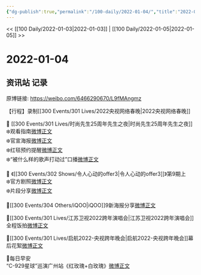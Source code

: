 ```yaml
---
{"dg-publish":true,"permalink":"/100-daily/2022-01-04/","title":"2022-01-04"}
---
```



<< [[100 Daily/2022-01-03\|2022-01-03]] | [[100 Daily/2022-01-05\|2022-01-05]] >>

# 2022-01-04

## 资讯站 记录

原博链接: https://weibo.com/6466290670/L9fMAngmz

【行程】录制[[300 Events/301 Lives/2022央视网络春晚\|2022央视网络春晚]]

🌟 [[300 Events/301 Lives/时尚先生25周年先生之夜\|时尚先生25周年先生之夜]]  
❄️观看指南[微博正文](https://m.weibo.cn/6466290670/4722050909864903)  
❄️官宣海报[微博正文](https://m.weibo.cn/6466290670/4721999391493754)  
❄️红毯预约提醒[微博正文](https://m.weibo.cn/6466290670/4721901908264360)  
❄️“被什么样的歌声打动过”口播[微博正文](https://m.weibo.cn/6466290670/4721991032767757)

🌟 《[[300 Events/302 Shows/令人心动的offer3\|令人心动的offer3]]》第9期上  
❄️官方剧照[微博正文](https://m.weibo.cn/6466290670/4721902809518611)  
❄️片段分享[微博正文](https://m.weibo.cn/6466290670/4722017104823966)

🌟[[300 Events/304 Others/iQOO\|iQOO]]9新海报分享[微博正文](https://m.weibo.cn/6466290670/4721873110435579)

🌟[[300 Events/301 Lives/江苏卫视2022跨年演唱会\|江苏卫视2022跨年演唱会]]全程饭拍[微博正文](https://m.weibo.cn/6466290670/4721844878574640)

🌟[[300 Events/301 Lives/启航2022-央视跨年晚会\|启航2022-央视跨年晚会]]幕后花絮[微博正文](https://m.weibo.cn/6466290670/4722046552509504)

🌟每日早安  
“C-929星球”巡演广州站《红玫瑰+白玫瑰》[微博正文](https://m.weibo.cn/6466290670/4721836506743637)
